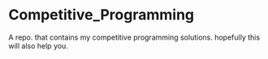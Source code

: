 # Competitive_Programming
A repo. that contains my competitive programming solutions. hopefully this will also help you.
